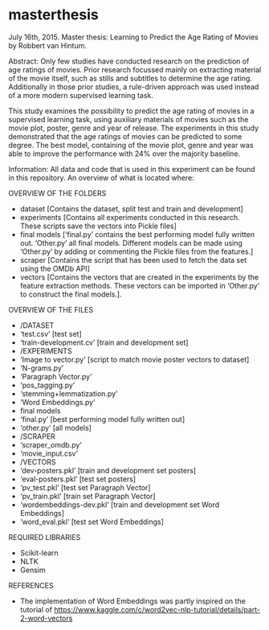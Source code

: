 # masterthesis
July 16th, 2015.
Master thesis: Learning to Predict the Age Rating of Movies by Robbert van Hintum.

Abstract:
Only few studies have conducted research on the prediction of age ratings of movies. Prior research focussed mainly on extracting material of the movie itself, such as stills and subtitles to determine the age rating. Additionally in those prior studies, a rule-driven approach was used instead of a more modern supervised learning task.

This study examines the possibility to predict the age rating of movies in a supervised learning task, using auxiliary materials of movies such as the movie plot, poster, genre and year of release. The experiments in this study demonstrated that the age ratings of movies can be predicted to some degree. The best model, containing of the movie plot, genre and year was able to improve the performance with 24% over the majority baseline.

Information:
All data and code that is used in this experiment can be found in this repository. An overview of what is located where:

OVERVIEW OF THE FOLDERS
- dataset [Contains the dataset, split test and train and development]
- experiments [Contains all experiments conducted in this research. These scripts save the vectors into Pickle files]
- final models [‘final.py’ contains the best performing model fully written out. ‘Other.py’ all final models. Different models can be made using ‘Other.py’ by adding or commenting the Pickle files from the features.]
- scraper [Contains the script that has been used to fetch the data set using the OMDb API]
- vectors [Contains the vectors that are created in the experiments by the feature extraction methods. These vectors can be imported in ‘Other.py’ to construct the final models.].

OVERVIEW OF THE FILES
- /DATASET
-   ‘test.csv’ [test set]
-   ‘train-development.cv’ [train and development set]
- /EXPERIMENTS
-   ‘Image to vector.py’ [script to match movie poster vectors to dataset]
-   ’N-grams.py’
-   ‘Paragraph Vector.py’
-   ‘pos_tagging.py’
-   ‘stemming+lemmatization.py’
-   ‘Word Embeddings.py’
-   final models
-   ‘final.py’ [best performing model fully written out]
-   ‘other.py’ [all models]
- /SCRAPER
-   ‘scraper_omdb.py’
-   ‘movie_input.csv’
- /VECTORS
-   ‘dev-posters.pkl’ [train and development set posters]
-   ‘eval-posters.pkl’ [test set posters]
-   ‘pv_test.pkl’	[test set Paragraph Vector]
-   ‘pv_train.pkl’	[train set Paragraph Vector]
-   ‘wordembeddings-dev.pkl’ [train and development set Word Embeddings]
-   ‘word_eval.pkl’ [test set Word Embeddings]

REQUIRED LIBRARIES
- Scikit-learn
- NLTK
- Gensim

REFERENCES
- The implementation of Word Embeddings was partly inspired on the tutorial of https://www.kaggle.com/c/word2vec-nlp-tutorial/details/part-2-word-vectors
